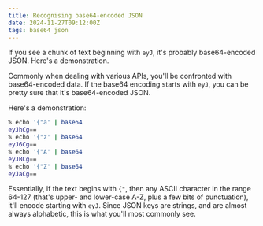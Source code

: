 ```yaml
---
title: Recognising base64-encoded JSON
date: 2024-11-27T09:12:00Z
tags: base64 json
---
```


If you see a chunk of text beginning with `eyJ`, it's probably base64-encoded JSON. Here's a demonstration.

Commonly when dealing with various APIs, you'll be confronted with base64-encoded data. If the base64 encoding starts
with `eyJ`, you can be pretty sure that it's base64-encoded JSON.

Here's a demonstration:

```sh
% echo '{"a' | base64
eyJhCg==
% echo '{"z' | base64
eyJ6Cg==
% echo '{"A' | base64
eyJBCg==
% echo '{"Z' | base64
eyJaCg==
```

Essentially, if the text begins with `{"`, then any ASCII character in the range 64-127 (that's upper- and lower-case
A-Z, plus a few bits of punctuation), it'll encode starting with `eyJ`. Since JSON keys are strings, and are almost
always alphabetic, this is what you'll most commonly see.